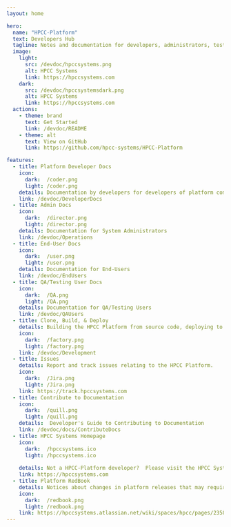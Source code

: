 ```yaml
---
layout: home

hero:
  name: "HPCC-Platform"
  text: Developers Hub
  tagline: Notes and documentation for developers, administrators, testers, and users of the HPCC-Platform
  image:
    light:
      src: /devdoc/hpccsystems.png
      alt: HPCC Systems
      link: https://hpccsystems.com
    dark:
      src: /devdoc/hpccsystemsdark.png
      alt: HPCC Systems
      link: https://hpccsystems.com
  actions:
    - theme: brand
      text: Get Started
      link: /devdoc/README
    - theme: alt
      text: View on GitHub
      link: https://github.com/hpcc-systems/HPCC-Platform

features:
  - title: Platform Developer Docs
    icon:
      dark:  /coder.png
      light: /coder.png
    details: Documentation by developers for developers of platform components
    link: /devdoc/DeveloperDocs
  - title: Admin Docs
    icon:
      dark:  /director.png
      light: /director.png
    details: Documentation for System Administrators
    link: /devdoc/Operations 
  - title: End-User Docs
    icon:
      dark:  /user.png
      light: /user.png
    details: Documentation for End-Users
    link: /devdoc/EndUsers  
  - title: QA/Testing User Docs
    icon:
      dark:  /QA.png
      light: /QA.png
    details: Documentation for QA/Testing Users
    link: /devdoc/QAUsers    
  - title: Clone, Build, & Deploy
    details: Building the HPCC Platform from source code, deploying to a test environment and submitting pull requests.
    icon:
      dark:  /factory.png
      light: /factory.png
    link: /devdoc/Development
  - title: Issues
    details: Report and track issues relating to the HPCC Platform.
    icon:
      dark:  /Jira.png
      light: /Jira.png
    link: https://track.hpccsystems.com
  - title: Contribute to Documentation
    icon:
      dark:  /quill.png
      light: /quill.png
    details:  Developer's Guide to Contributing to Documentation
    link: /devdoc/docs/ContributeDocs
  - title: HPCC Systems Homepage
    icon:
      dark:  /hpccsystems.ico
      light: /hpccsystems.ico
  
    details: Not a HPCC-Platform developer?  Please visit the HPCC Systems homepage for end user information and support.
    link: https://hpccsystems.com
  - title: Platform RedBook
    details: Notices about changes in platform releases that may require some changes to coding practices or operational procedures. 
    icon:
      dark:  /redbook.png
      light: /redbook.png
    link: https://hpccsystems.atlassian.net/wiki/spaces/hpcc/pages/23586808/HPCC+Systems+Red+Book
---
```


